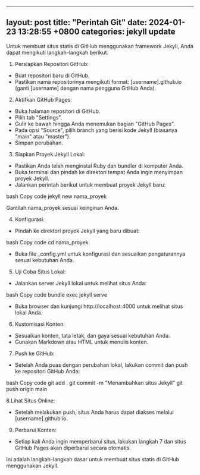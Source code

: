 
---
layout: post
title:  "Perintah Git"
date:   2024-01-23 13:28:55 +0800
categories: jekyll update
---





Untuk membuat situs statis di GitHub menggunakan framework Jekyll, Anda dapat mengikuti langkah-langkah berikut:

1. Persiapkan Repositori GitHub:

 * Buat repositori baru di GitHub.
 * Pastikan nama repositorinya mengikuti format:
[username].github.io (ganti [username] dengan nama pengguna GitHub Anda).

2. Aktifkan GitHub Pages:

 * Buka halaman repositori di GitHub.
 * Pilih tab "Settings".
 * Gulir ke bawah hingga Anda menemukan bagian "GitHub Pages".
 * Pada opsi "Source", pilih branch yang berisi kode Jekyll (biasanya "main" atau "master").
 * Simpan perubahan.
 
3. Siapkan Proyek Jekyll Lokal:

 * Pastikan Anda telah menginstal Ruby dan bundler di komputer Anda.
 * Buka terminal dan pindah ke direktori tempat Anda ingin menyimpan proyek Jekyll.
 * Jalankan perintah berikut untuk membuat proyek Jekyll baru:

bash
Copy code
jekyll new nama_proyek

Gantilah nama_proyek sesuai keinginan Anda.

4. Konfigurasi:

 * Pindah ke direktori proyek Jekyll yang baru dibuat:

bash
Copy code
cd nama_proyek

 * Buka file _config.yml untuk konfigurasi dan sesuaikan pengaturannya sesuai kebutuhan Anda.

5. Uji Coba Situs Lokal:

 * Jalankan server Jekyll lokal untuk melihat situs Anda:

bash
Copy code
bundle exec jekyll serve

 * Buka browser dan kunjungi http://localhost:4000 untuk melihat situs lokal Anda.

6. Kustomisasi Konten:

 * Sesuaikan konten, tata letak, dan gaya sesuai kebutuhan Anda.
 * Gunakan Markdown atau HTML untuk menulis konten.

7. Push ke GitHub:

 * Setelah Anda puas dengan perubahan lokal, lakukan commit dan push ke repositori GitHub Anda:

bash
Copy code
git add .
git commit -m "Menambahkan situs Jekyll"
git push origin main

8.Lihat Situs Online:

 * Setelah melakukan push, situs Anda harus dapat diakses melalui [username].github.io.

9. Perbarui Konten:

 * Setiap kali Anda ingin memperbarui situs, lakukan langkah 7 dan situs GitHub Pages akan diperbarui secara otomatis.

Ini adalah langkah-langkah dasar untuk membuat situs statis di GitHub menggunakan Jekyll. 
